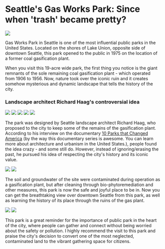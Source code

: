 
# Seattle's Gas Works Park: Since when 'trash' became pretty?

![](gasworkspark3.jpg)

Gas Works Park in Seattle is one of the most influential public parks in the United States. Located on the shores of Lake Union, opposite side of downtown Seattle, this park opened to the public in 1975 on the location of a former coal gasification plant.

When you visit this 19-acre wide park, the first thing you notice is the giant remnants of the sole remaining coal gasification plant - which operated from 1906 to 1956. Now, nature took over the iconic ruin and it creates somehow mysterious and dynamic landscape that tells the history of the city.

### Landscape architect Richard Haag's controversial idea
![](gasworkspark12.jpg)
![](gasworkspark4.jpg)
![](gasworkspark8.jpg)
![](gasworkspark9.jpg)
![](gasworkspark10.jpg)

The park was designed by Seattle landscape architect Richard Haag, who proposed to the city to keep some of the remains of the gasification plant. According to his interview on the documentary [10 Parks that Changed America](https://www.pbs.org/video/geoffrey-baer-tours-10-changed-america-parks-9-gas-works-park-seattle/) (by the way this documentary series is awesome. You can learn more about architecture and urbanism in the United States.), people found the idea crazy - and some still do. However, instead of ignoring/erasing the past, he pursued his idea of respecting the city's history and its iconic value.

![](gasworkspark0.jpg)
![](gasworkspark2.jpg)

The soil and groundwater of the site were contaminated during operation as a gasification plant, but after cleaning through bio-phytoremediation and other measures, this park is now the safe and joyful place to be in. Now you can get the breathtaking view over downtown Seattle from this park, as well as learning the history of its place through the ruins of the gas plant. 

![](gasworkspark7.jpg)
![](gasworkspark5.jpg)

This park is a great reminder for the importance of public park in the heart of the city, where people can gather and connect without being worried about the safety or pollution. I highly recommend the visit to this park and praise the city's decision to convert one of the most neglected, contaminated land to the vibrant gathering space for citizens.
